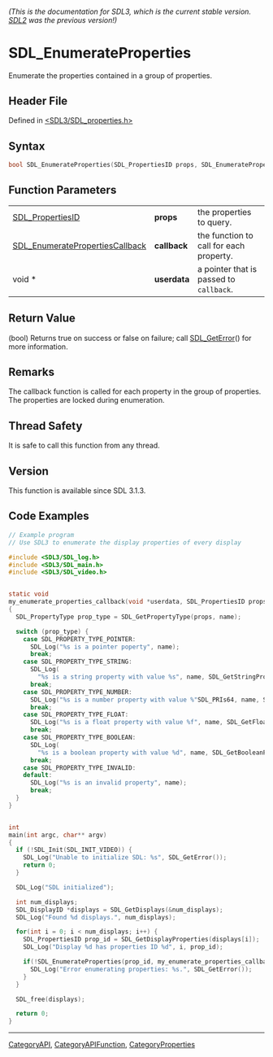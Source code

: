 ###### (This is the documentation for SDL3, which is the current stable version. [SDL2](https://wiki.libsdl.org/SDL2/) was the previous version!)
# SDL_EnumerateProperties

Enumerate the properties contained in a group of properties.

## Header File

Defined in [<SDL3/SDL_properties.h>](https://github.com/libsdl-org/SDL/blob/main/include/SDL3/SDL_properties.h)

## Syntax

```c
bool SDL_EnumerateProperties(SDL_PropertiesID props, SDL_EnumeratePropertiesCallback callback, void *userdata);
```

## Function Parameters

|                                                                    |              |                                         |
| ------------------------------------------------------------------ | ------------ | --------------------------------------- |
| [SDL_PropertiesID](SDL_PropertiesID)                               | **props**    | the properties to query.                |
| [SDL_EnumeratePropertiesCallback](SDL_EnumeratePropertiesCallback) | **callback** | the function to call for each property. |
| void *                                                             | **userdata** | a pointer that is passed to `callback`. |

## Return Value

(bool) Returns true on success or false on failure; call
[SDL_GetError](SDL_GetError)() for more information.

## Remarks

The callback function is called for each property in the group of
properties. The properties are locked during enumeration.

## Thread Safety

It is safe to call this function from any thread.

## Version

This function is available since SDL 3.1.3.

## Code Examples

```c
// Example program
// Use SDL3 to enumerate the display properties of every display

#include <SDL3/SDL_log.h>
#include <SDL3/SDL_main.h>
#include <SDL3/SDL_video.h>


static void
my_enumerate_properties_callback(void *userdata, SDL_PropertiesID props, const char *name)
{
  SDL_PropertyType prop_type = SDL_GetPropertyType(props, name);

  switch (prop_type) {
    case SDL_PROPERTY_TYPE_POINTER:
      SDL_Log("%s is a pointer poperty", name);
      break;
    case SDL_PROPERTY_TYPE_STRING:
      SDL_Log(
        "%s is a string property with value %s", name, SDL_GetStringProperty(props, name, ""));
      break;
    case SDL_PROPERTY_TYPE_NUMBER:
      SDL_Log("%s is a number property with value %"SDL_PRIs64, name, SDL_GetNumberProperty(props, name, 0));
      break;
    case SDL_PROPERTY_TYPE_FLOAT:
      SDL_Log("%s is a float property with value %f", name, SDL_GetFloatProperty(props, name, 0.0f));
      break;
    case SDL_PROPERTY_TYPE_BOOLEAN:
      SDL_Log(
        "%s is a boolean property with value %d", name, SDL_GetBooleanProperty(props, name, false));
      break;
    case SDL_PROPERTY_TYPE_INVALID:
    default:
      SDL_Log("%s is an invalid property", name);
      break;
  }
}


int
main(int argc, char** argv)
{
  if (!SDL_Init(SDL_INIT_VIDEO)) {
    SDL_Log("Unable to initialize SDL: %s", SDL_GetError());
    return 0;
  }

  SDL_Log("SDL initialized");

  int num_displays;
  SDL_DisplayID *displays = SDL_GetDisplays(&num_displays);
  SDL_Log("Found %d displays.", num_displays);

  for(int i = 0; i < num_displays; i++) {
    SDL_PropertiesID prop_id = SDL_GetDisplayProperties(displays[i]);
    SDL_Log("Display %d has properties ID %d", i, prop_id);

    if(!SDL_EnumerateProperties(prop_id, my_enumerate_properties_callback, NULL)) {
      SDL_Log("Error enumerating properties: %s.", SDL_GetError());
    }
  }

  SDL_free(displays);

  return 0;
}
```

----
[CategoryAPI](CategoryAPI), [CategoryAPIFunction](CategoryAPIFunction), [CategoryProperties](CategoryProperties)


